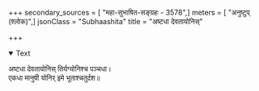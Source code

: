+++
secondary_sources = [ "महा-सुभाषित-सङ्ग्रहः - 3578",]
meters = [ "अनुष्टुप् (श्लोक)",]
jsonClass = "Subhaashita"
title = "अष्टधा देवतायोनिस्"

+++

<details open><summary>Text</summary>

अष्टधा देवतायोनिस् तिर्यग्योनिश्च पञ्चधा।  
एकधा मानुषी योनिर् इमे भूताश्चतुर्दश॥
</details>
